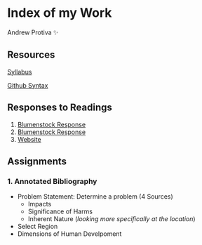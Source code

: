 # Index of my Work

Andrew Protiva :sparkles:

## Resources
[Syllabus](https://tyler-frazier.github.io/evolving_solutions)

[Github Syntax](https://help.github.com/en/github/writing-on-github/basic-writing-and-formatting-syntax)
## Responses to Readings
1. [Blumenstock Response](https://github.com/aprotiva/Workshop/blob/master/blumenstock_response.md)
1. [Blumenstock Response](https://aprotiva.github.io/Workshop/blumenstock_response)
1. [Website](https://aprotiva.github.io/Workshop/)

## Assignments 
### 1. Annotated Bibliography
- Problem Statement: Determine a problem (4 Sources)
  - Impacts
  - Significance of Harms
  - Inherent Nature (*looking more specifically at the location*)
- Select Region
- Dimensions of Human Develpoment
